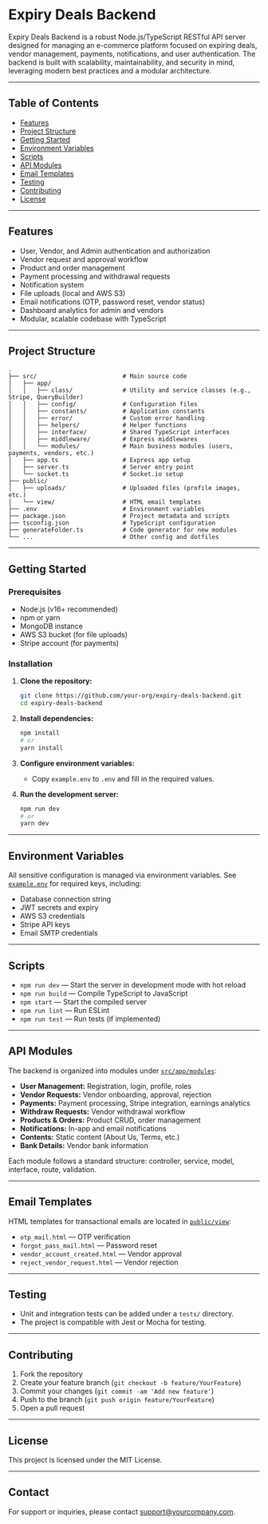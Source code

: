 # Expiry Deals Backend

Expiry Deals Backend is a robust Node.js/TypeScript RESTful API server designed for managing an e-commerce platform focused on expiring deals, vendor management, payments, notifications, and user authentication. The backend is built with scalability, maintainability, and security in mind, leveraging modern best practices and a modular architecture.

---



## Table of Contents

- [Features](#features)
- [Project Structure](#project-structure)
- [Getting Started](#getting-started)
- [Environment Variables](#environment-variables)
- [Scripts](#scripts)
- [API Modules](#api-modules)
- [Email Templates](#email-templates)
- [Testing](#testing)
- [Contributing](#contributing)
- [License](#license)

---

## Features

- User, Vendor, and Admin authentication and authorization
- Vendor request and approval workflow
- Product and order management
- Payment processing and withdrawal requests
- Notification system
- File uploads (local and AWS S3)
- Email notifications (OTP, password reset, vendor status)
- Dashboard analytics for admin and vendors
- Modular, scalable codebase with TypeScript

---

## Project Structure

```
.
├── src/                        # Main source code
│   ├── app/
│   │   ├── class/              # Utility and service classes (e.g., Stripe, QueryBuilder)
│   │   ├── config/             # Configuration files
│   │   ├── constants/          # Application constants
│   │   ├── error/              # Custom error handling
│   │   ├── helpers/            # Helper functions
│   │   ├── interface/          # Shared TypeScript interfaces
│   │   ├── middleware/         # Express middlewares
│   │   └── modules/            # Main business modules (users, payments, vendors, etc.)
│   ├── app.ts                  # Express app setup
│   ├── server.ts               # Server entry point
│   └── socket.ts               # Socket.io setup
├── public/
│   ├── uploads/                # Uploaded files (profile images, etc.)
│   └── view/                   # HTML email templates
├── .env                        # Environment variables
├── package.json                # Project metadata and scripts
├── tsconfig.json               # TypeScript configuration
├── generateFolder.ts           # Code generator for new modules
└── ...                         # Other config and dotfiles
```

---

## Getting Started

### Prerequisites

- Node.js (v16+ recommended)
- npm or yarn
- MongoDB instance
- AWS S3 bucket (for file uploads)
- Stripe account (for payments)

### Installation

1. **Clone the repository:**
   ```sh
   git clone https://github.com/your-org/expiry-deals-backend.git
   cd expiry-deals-backend
   ```

2. **Install dependencies:**
   ```sh
   npm install
   # or
   yarn install
   ```

3. **Configure environment variables:**
   - Copy `example.env` to `.env` and fill in the required values.

4. **Run the development server:**
   ```sh
   npm run dev
   # or
   yarn dev
   ```

---

## Environment Variables

All sensitive configuration is managed via environment variables. See [`example.env`](example.env) for required keys, including:

- Database connection string
- JWT secrets and expiry
- AWS S3 credentials
- Stripe API keys
- Email SMTP credentials

---

## Scripts

- `npm run dev` — Start the server in development mode with hot reload
- `npm run build` — Compile TypeScript to JavaScript
- `npm start` — Start the compiled server
- `npm run lint` — Run ESLint
- `npm run test` — Run tests (if implemented)

---

## API Modules

The backend is organized into modules under [`src/app/modules`](src/app/modules):

- **User Management:** Registration, login, profile, roles
- **Vendor Requests:** Vendor onboarding, approval, rejection
- **Payments:** Payment processing, Stripe integration, earnings analytics
- **Withdraw Requests:** Vendor withdrawal workflow
- **Products & Orders:** Product CRUD, order management
- **Notifications:** In-app and email notifications
- **Contents:** Static content (About Us, Terms, etc.)
- **Bank Details:** Vendor bank information

Each module follows a standard structure: controller, service, model, interface, route, validation.

---

## Email Templates

HTML templates for transactional emails are located in [`public/view`](public/view):

- `otp_mail.html` — OTP verification
- `forgot_pass_mail.html` — Password reset
- `vendor_account_created.html` — Vendor approval
- `reject_vendor_request.html` — Vendor rejection

---

## Testing

- Unit and integration tests can be added under a `tests/` directory.
- The project is compatible with Jest or Mocha for testing.

---

## Contributing

1. Fork the repository
2. Create your feature branch (`git checkout -b feature/YourFeature`)
3. Commit your changes (`git commit -am 'Add new feature'`)
4. Push to the branch (`git push origin feature/YourFeature`)
5. Open a pull request

---

## License

This project is licensed under the MIT License.

---

## Contact

For support or inquiries, please contact [support@yourcompany.com](mailto:support@yourcompany.com).
